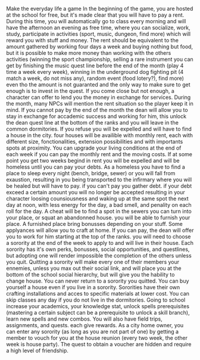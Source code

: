 Make the everyday life a game
In the beginning of the game, you are hosted at the school for free, but it's made clear that you will have to pay a rent. During this time, you will automatically go to class every morning and will have the afternoon an evening as free time, where you can socialize, work, study, participate in activities (sport, music, dungeon, find more) which will reward you with stuff and money. The rent should be equivalent to the amount gathered by working four days a week and buying nothing but food, but it is possible to make more money than working with the others activities (winning the sport championship, selling a rare instrument you can get by finishing the music quest line before the end of the month (play 4 time a week every week), winning in the underground dog fighting pit (4 match a week, do not miss any), random event (food lotery?), find more) even tho the amount is not guaranted and the only way to make sure to get enough is to invest in the quest. If you come close but not enough, a character can offer to lend you the money in exchange for services. During the month, many NPCs will mention the rent situation so the player keep it in mind. If you cannot pay by the end of the month the dean will allow you to stay in exchange for accademic success and working for him, this unlock the dean quest line at the bottom of the ranks and you will leave in the common dormitories. If you refuse you will be expelled and will have to find a house in the city. four houses will be availible with monthly rent, each with different size, fonctionalities, extension possibilities and with importants spots at proximity. You can upgrade your living conditions at the end of each week if you can pay the monthly rent and the moving costs. If at some point you get two weeks begind in rent you will be expelled and will be homeless until you can pay your debts. As a homeless you have to find a place to sleep every night (bench, bridge, sewer) or you will fall from exaustion, resulting in you being transported  to the infirmary where you will be healed but will have to pay. if you can't pay you gather debt. if your debt exceed a certain amount you will no longer be accepted resulting in your character loosing counsiousness and waking up at the same spot the next day at noon, with less energy for the day, a bad smell, and penality on each roll for the day. A cheat will be to find a spot in the sewers you can turn into your place, or squat an abandonned house. you will be able to furnish your place. A furnished place bring bonusses depending on your stuff. Some applyances will allow you to craft at home. If you can pay, the dean will offer you to work for him starting at the top of the ranks. you will need to choose a sorority at the end of the week to apply to and will live in their house. Each sorority has it's own perks, bonusses, social opportunities, and questlines, but adopting one will render impossible the completion of the others unless you quit. Quitting a sorority will make every one of their members  your ennemies, unless you max out their social link, and will place you at the bottom of the school social hierarchy, but will give you the hability to change house. You can never return to a sorority you quitted. You can buy yourself a house even if you live in a sorority. Sororities have their own crafting installations and acces to specific materials at lower cost. You can skip classes any day if you do not live in the dormitories. Going to school increase your academics,  your knowledge stat, unlock spells prerequisites (mastering a certain subject can be a prerequisite to unlock a skill branch), learn new spells and new combos. You will also have field trips, assignments, and quests. each give rewards. As a city home owner, you can enter any sorority (as long as you are not part of one) by getting a member to vouch for you at the house reunion (every two week, the other week is house party). The quest to obtain a voucher are hidden and require a high level of friendship.
